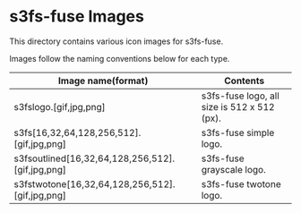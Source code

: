 # s3fs-fuse Images

This directory contains various icon images for s3fs-fuse.  

Images follow the naming conventions below for each type.

| Image name(format)                               | Contents                                    |
| ------------------------------------------------ | ------------------------------------------- |
| s3fslogo.[gif,jpg,png]                           | s3fs-fuse logo, all size is 512 x 512 (px). |
| s3fs[16,32,64,128,256,512].[gif,jpg,png]         | s3fs-fuse simple logo.                      |
| s3fsoutlined[16,32,64,128,256,512].[gif,jpg,png] | s3fs-fuse grayscale logo.                   |
| s3fstwotone[16,32,64,128,256,512].[gif,jpg,png]  | s3fs-fuse twotone logo.                     |
